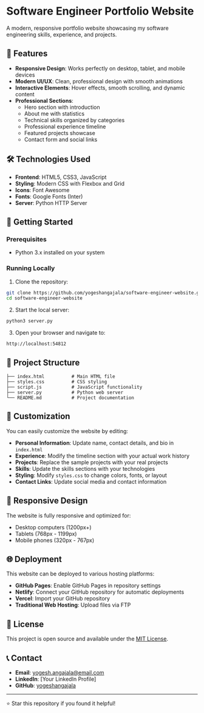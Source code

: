 # Software Engineer Portfolio Website

A modern, responsive portfolio website showcasing my software engineering skills, experience, and projects.

## 🌟 Features

- **Responsive Design**: Works perfectly on desktop, tablet, and mobile devices
- **Modern UI/UX**: Clean, professional design with smooth animations
- **Interactive Elements**: Hover effects, smooth scrolling, and dynamic content
- **Professional Sections**:
  - Hero section with introduction
  - About me with statistics
  - Technical skills organized by categories
  - Professional experience timeline
  - Featured projects showcase
  - Contact form and social links

## 🛠️ Technologies Used

- **Frontend**: HTML5, CSS3, JavaScript
- **Styling**: Modern CSS with Flexbox and Grid
- **Icons**: Font Awesome
- **Fonts**: Google Fonts (Inter)
- **Server**: Python HTTP Server

## 🚀 Getting Started

### Prerequisites
- Python 3.x installed on your system

### Running Locally

1. Clone the repository:
```bash
git clone https://github.com/yogeshangajala/software-engineer-website.git
cd software-engineer-website
```

2. Start the local server:
```bash
python3 server.py
```

3. Open your browser and navigate to:
```
http://localhost:54812
```

## 📁 Project Structure

```
├── index.html          # Main HTML file
├── styles.css          # CSS styling
├── script.js           # JavaScript functionality
├── server.py           # Python web server
└── README.md           # Project documentation
```

## 🎨 Customization

You can easily customize the website by editing:

- **Personal Information**: Update name, contact details, and bio in `index.html`
- **Experience**: Modify the timeline section with your actual work history
- **Projects**: Replace the sample projects with your real projects
- **Skills**: Update the skills sections with your technologies
- **Styling**: Modify `styles.css` to change colors, fonts, or layout
- **Contact Links**: Update social media and contact information

## 📱 Responsive Design

The website is fully responsive and optimized for:
- Desktop computers (1200px+)
- Tablets (768px - 1199px)
- Mobile phones (320px - 767px)

## 🌐 Deployment

This website can be deployed to various hosting platforms:

- **GitHub Pages**: Enable GitHub Pages in repository settings
- **Netlify**: Connect your GitHub repository for automatic deployments
- **Vercel**: Import your GitHub repository
- **Traditional Web Hosting**: Upload files via FTP

## 📄 License

This project is open source and available under the [MIT License](LICENSE).

## 📞 Contact

- **Email**: yogesh.angajala@email.com
- **LinkedIn**: [Your LinkedIn Profile]
- **GitHub**: [yogeshangajala](https://github.com/yogeshangajala)

---

⭐ Star this repository if you found it helpful!